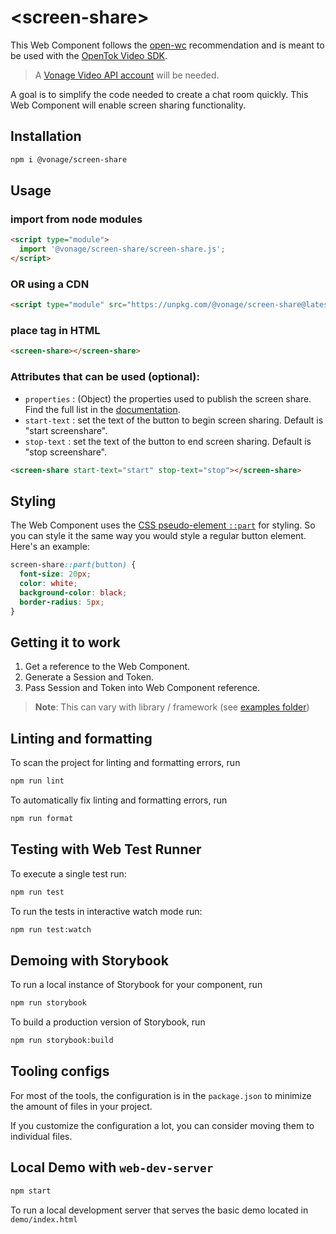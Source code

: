 # \<screen-share>

This Web Component follows the [open-wc](https://github.com/open-wc/open-wc) recommendation and is meant to be used with the [OpenTok Video SDK](https://tokbox.com/developer/sdks/js/).

> A [Vonage Video API account](https://tokbox.com/account/user/signup) will be needed.

A goal is to simplify the code needed to create a chat room quickly. This Web Component will enable screen sharing functionality.

## Installation

```bash
npm i @vonage/screen-share
```

## Usage

### import from node modules

```html
<script type="module">
  import '@vonage/screen-share/screen-share.js';
</script>
```

### OR using a CDN
```html
<script type="module" src="https://unpkg.com/@vonage/screen-share@latest/screen-share.js?module"></script>

```

### place tag in HTML

```html
<screen-share></screen-share>
```

### Attributes that can be used (optional):

- `properties` : (Object) the properties used to publish the screen share. Find the full list in the [documentation](https://tokbox.com/developer/sdks/js/reference/OT.html#initPublisher).
- `start-text` : set the text of the button to begin screen sharing. Default is "start screenshare".
- `stop-text` : set the text of the button to end screen sharing. Default is "stop screenshare".

```html
<screen-share start-text="start" stop-text="stop"></screen-share>
```

## Styling

The Web Component uses the [CSS pseudo-element `::part`](https://developer.mozilla.org/en-US/docs/Web/CSS/::part) for styling. So you can style it the same way you would style a regular button element. Here's an example:

```css
screen-share::part(button) {
  font-size: 20px;
  color: white;
  background-color: black;
  border-radius: 5px;
}
```

## Getting it to work

1. Get a reference to the Web Component.
2. Generate a Session and Token.
3. Pass Session and Token into Web Component reference.

>**Note**: This can vary with library / framework (see [examples folder](../examples))

## Linting and formatting

To scan the project for linting and formatting errors, run

```bash
npm run lint
```

To automatically fix linting and formatting errors, run

```bash
npm run format
```

## Testing with Web Test Runner

To execute a single test run:

```bash
npm run test
```

To run the tests in interactive watch mode run:

```bash
npm run test:watch
```

## Demoing with Storybook

To run a local instance of Storybook for your component, run

```bash
npm run storybook
```

To build a production version of Storybook, run

```bash
npm run storybook:build
```


## Tooling configs

For most of the tools, the configuration is in the `package.json` to minimize the amount of files in your project.

If you customize the configuration a lot, you can consider moving them to individual files.

## Local Demo with `web-dev-server`

```bash
npm start
```

To run a local development server that serves the basic demo located in `demo/index.html`
